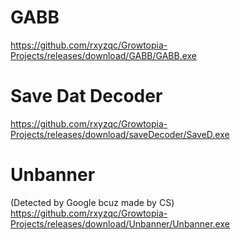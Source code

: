 # GABB
https://github.com/rxyzqc/Growtopia-Projects/releases/download/GABB/GABB.exe

# Save Dat Decoder
https://github.com/rxyzqc/Growtopia-Projects/releases/download/saveDecoder/SaveD.exe

# Unbanner
(Detected by Google bcuz made by CS)
https://github.com/rxyzqc/Growtopia-Projects/releases/download/Unbanner/Unbanner.exe
